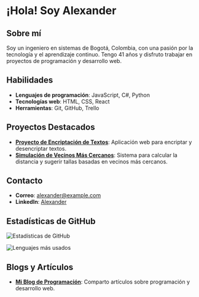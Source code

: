 # ¡Hola! Soy Alexander

## Sobre mí
Soy un ingeniero en sistemas de Bogotá, Colombia, con una pasión por la tecnología y el aprendizaje continuo. Tengo 41 años y disfruto trabajar en proyectos de programación y desarrollo web.

## Habilidades
- **Lenguajes de programación**: JavaScript, C#, Python
- **Tecnologías web**: HTML, CSS, React
- **Herramientas**: Git, GitHub, Trello

## Proyectos Destacados
- **[Proyecto de Encriptación de Textos](https://github.com/alexander92614/proyecto-encriptacion)**: Aplicación web para encriptar y desencriptar textos.
- **[Simulación de Vecinos Más Cercanos](https://github.com/alexander92614/knn-simulation)**: Sistema para calcular la distancia y sugerir tallas basadas en vecinos más cercanos.

## Contacto
- **Correo**: alexander@example.com
- **LinkedIn**: [Alexander](https://www.linkedin.com/in/alexander)

## Estadísticas de GitHub
![Estadísticas de GitHub](https://github-readme-stats.vercel.app/api?username=alexander92614&show_icons=true&theme=radical)

![Lenguajes más usados](https://github-readme-stats.vercel.app/api/top-langs/?username=alexander92614&layout=compact&theme=radical)

## Blogs y Artículos
- **[Mi Blog de Programación](https://mi-blog.com)**: Comparto artículos sobre programación y desarrollo web.
